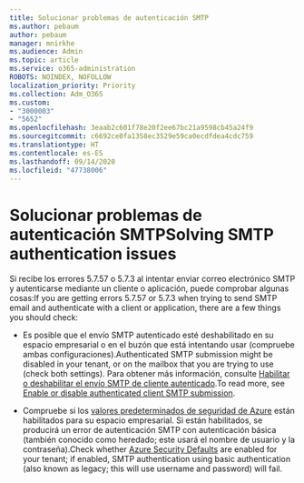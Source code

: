 ```yaml
---
title: Solucionar problemas de autenticación SMTP
ms.author: pebaum
author: pebaum
manager: mnirkhe
ms.audience: Admin
ms.topic: article
ms.service: o365-administration
ROBOTS: NOINDEX, NOFOLLOW
localization_priority: Priority
ms.collection: Adm_O365
ms.custom:
- "3000003"
- "5652"
ms.openlocfilehash: 3eaab2c601f78e20f2ee67bc21a9598cb45a24f9
ms.sourcegitcommit: c6692ce0fa1358ec3529e59ca0ecdfdea4cdc759
ms.translationtype: HT
ms.contentlocale: es-ES
ms.lasthandoff: 09/14/2020
ms.locfileid: "47738006"
---
```

# <a name="solving-smtp-authentication-issues"></a><span data-ttu-id="f081f-102">Solucionar problemas de autenticación SMTP</span><span class="sxs-lookup"><span data-stu-id="f081f-102">Solving SMTP authentication issues</span></span>

<span data-ttu-id="f081f-103">Si recibe los errores 5.7.57 o 5.7.3 al intentar enviar correo electrónico SMTP y autenticarse mediante un cliente o aplicación, puede comprobar algunas cosas:</span><span class="sxs-lookup"><span data-stu-id="f081f-103">If you are getting errors 5.7.57 or 5.7.3 when trying to send SMTP email and authenticate with a client or application, there are a few things you should check:</span></span>

- <span data-ttu-id="f081f-104">Es posible que el envío SMTP autenticado esté deshabilitado en su espacio empresarial o en el buzón que está intentando usar (compruebe ambas configuraciones).</span><span class="sxs-lookup"><span data-stu-id="f081f-104">Authenticated SMTP submission might be disabled in your tenant, or on the mailbox that you are trying to use (check both settings).</span></span> <span data-ttu-id="f081f-105">Para obtener más información, consulte [Habilitar o deshabilitar el envío SMTP de cliente autenticado](https://docs.microsoft.com/exchange/clients-and-mobile-in-exchange-online/authenticated-client-smtp-submission).</span><span class="sxs-lookup"><span data-stu-id="f081f-105">To read more, see [Enable or disable authenticated client SMTP submission](https://docs.microsoft.com/exchange/clients-and-mobile-in-exchange-online/authenticated-client-smtp-submission).</span></span>

- <span data-ttu-id="f081f-106">Compruebe si los [valores predeterminados de seguridad de Azure](https://docs.microsoft.com/azure/active-directory/fundamentals/concept-fundamentals-security-defaults) están habilitados para su espacio empresarial. Si están habilitados, se producirá un error de autenticación SMTP con autenticación básica (también conocido como heredado; este usará el nombre de usuario y la contraseña).</span><span class="sxs-lookup"><span data-stu-id="f081f-106">Check whether [Azure Security Defaults](https://docs.microsoft.com/azure/active-directory/fundamentals/concept-fundamentals-security-defaults) are enabled for your tenant; if enabled, SMTP authentication using basic authentication (also known as legacy; this will use username and password) will fail.</span></span>
